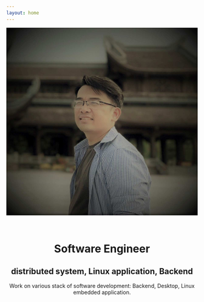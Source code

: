 ```yaml
---
layout: home
---
```



 <!-- <img src="assets/img/portrais.jpg" alt="Avatar">  -->
<img class="center" id = "portraits" src="assets/img/portraits_2.jpg" alt="Avatar">

<div id="social" stype="text-align:center">
<center>
<a href="https://github.com/avble" class="fa fa-github" style="font-size:24px;padding-right: 10px"></a>
<a href="https://www.linkedin.com/in/harry090123/" class="fa fa-linkedin" style="font-size:24px"></a>
</center>
</div>
<h1 style="text-align:center"> Software Engineer </h1>
<h2 style="text-align:center"> distributed system, Linux application, Backend </h2>
<p style="text-align:center">
Work on various stack of software development: Backend, Desktop, Linux embedded application.
</p>
